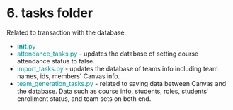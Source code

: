 # 6. tasks folder
Related to transaction with the database.

* <font color=#099>__init__.py</font>
* <font color=#099>attendance_tasks.py</font> - updates the database of setting course attendance status to false.
* <font color=#099>import_tasks.py</font> - updates the database of teams info including team names, ids, members' Canvas info.
* <font color=#099>team_generation_tasks.py</font> - related to saving data between Canvas and the database. Data such as
  course info, students, roles, students' enrollment status, and team sets on both end.